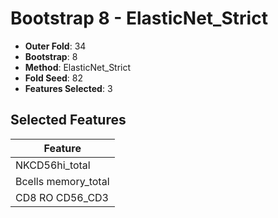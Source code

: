# Bootstrap 8 - ElasticNet_Strict

- **Outer Fold**: 34
- **Bootstrap**: 8
- **Method**: ElasticNet_Strict
- **Fold Seed**: 82
- **Features Selected**: 3

## Selected Features

| Feature |
|---------|
| NKCD56hi_total |
| Bcells memory_total |
| CD8 RO CD56_CD3 |
